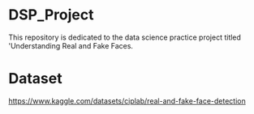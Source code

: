 # DSP_Project
This repository is dedicated to the data science practice project titled 'Understanding Real and Fake Faces.

# Dataset
https://www.kaggle.com/datasets/ciplab/real-and-fake-face-detection
